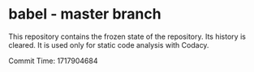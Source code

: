 # babel - master branch

This repository contains the frozen state of the repository.
Its history is cleared. It is used only for static code
analysis with Codacy.

Commit Time: 1717904684